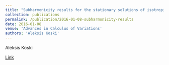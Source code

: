 ```yaml
---
title: "Subharmonicity results for the stationary solutions of isotropic energy functionals"
collection: publications
permalink: /publication/2016-01-08-subharmonicity-results
date: 2016-01-08
venue: 'Advances in Calculus of Variations'
authors: 'Aleksis Koski'
---
```

Aleksis Koski

[Link](https://www.degruyter.com/document/doi/10.1515/acv-2015-0037/html)
